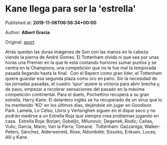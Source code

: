 
# Kane llega para ser la 'estrella'

Published at: **2019-11-06T06:56:34+00:00**

Author: **Albert Gracia**

Original: [sport](https://www.sport.es/es/noticias/champions/kane-llega-para-ser-estrella-7715802)

Atrás quedan las duras imágenes de Son con las manos en la cabeza viendo la pierna de André Gomes. El Tottenham olvida ni que sea por unas horas una Premier en la que le está costando horrores sumar puntos y se centra en la Champions, una competición que no le fue mal la temporada pasada llegando hasta la final. 
Con el Bayern como gran líder, el Tottenham quiere guardar esa segunda plaza como oro en paño. Sin la necesidad de las jornadas pasadas, el cuadro ‘spur’ quiere la victoria para abrir brecha y, de paso, empezar a recobrar sensaciones del pasado en la máxima competición continental. Para el duelo, Pochettino recupera a su gran estrella, Harry Kane.
El delantero inglés se ha recuperado de un virus que lo ha mantenido ‘KO’ en los últimos días, dejándole sin jugar en Goodison Park. Lamela, Lo Celso, Lloris y Vertonghen siguen en el dique seco y no podrán medirse a un Estrella Roja que siempre crea problemas jugando en casa. 
Estrella Roja: Borjan; Gobeljic, Milunovic, Degenek, Rodic; Cañas, Vulic; García, Marin, Van la Parra; Tomané. 
Tottenham: Gazzaniga; Walker-Peters, Sánchez, Alderweireld, Rose; Ndombélé; Sissoko, Eriksen, Lucas; Alli y Kane. 

